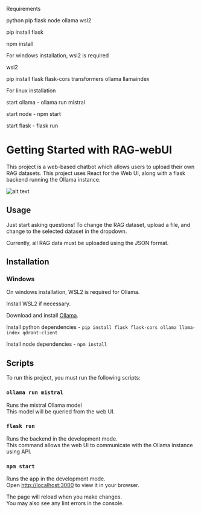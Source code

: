 Requirements

python pip flask node ollama wsl2


pip install flask

npm install


For windows installation, wsl2 is required

wsl2

pip install flask flask-cors transformers ollama llamaindex

For linux installation


start ollama - ollama run mistral

start node - npm start

start flask - flask run


# Getting Started with RAG-webUI

This project is a web-based chatbot which allows users to upload their own RAG datasets. This project uses React for the Web UI, along with a flask backend running the Ollama instance.

![alt text](https://github.com/draip96/RAG-webUI/blob/main/ChatGIF.gif "Chat Example")
## Usage

Just start asking questions! To change the RAG dataset, upload a file, and change to the selected dataset in the dropdown.

Currently, all RAG data must be uploaded using the JSON format.

## Installation

### Windows

On windows installation, WSL2 is required for Ollama.

Install WSL2 if necessary.

Download and install [Ollama](https://ollama.com/).

Install python dependencies - `pip install flask flask-cors ollama llama-index qdrant-client`

Install node dependencies - `npm install`

## Scripts

To run this project, you must run the following scripts:

### `ollama run mistral`

Runs the mistral Ollama model\
This model will be queried from the web UI.

### `flask run`

Runs the backend in the development mode.\
This command allows the web UI to communicate with the Ollama instance using API.

### `npm start`

Runs the app in the development mode.\
Open [http://localhost:3000](http://localhost:3000) to view it in your browser.

The page will reload when you make changes.\
You may also see any lint errors in the console.



